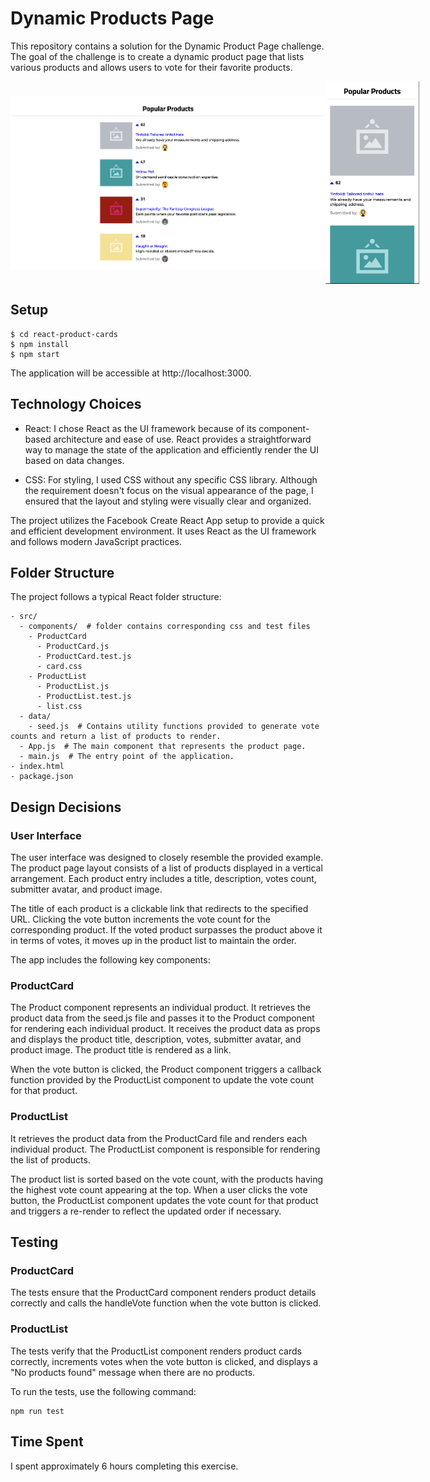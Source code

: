 # Dynamic Products Page

This repository contains a solution for the Dynamic Product Page challenge. The goal of the challenge is to create a dynamic product page that lists various products and allows users to vote for their favorite products.

<div style="display: flex; align-items: center;">
  <img width="600" alt="" src="./public/images/readme/web-size.png">
  <img width="150" alt="" src="./public/images/readme/phone-size.png">
</div>



## Setup

``` shell
$ cd react-product-cards
$ npm install
$ npm start
```
The application will be accessible at http://localhost:3000.



## Technology Choices
- React: I chose React as the UI framework because of its component-based architecture and ease of use. React provides a straightforward way to manage the state of the application and efficiently render the UI based on data changes.

- CSS: For styling, I used CSS without any specific CSS library. Although the requirement doesn't focus on the visual appearance of the page, I ensured that the layout and styling were visually clear and organized.

The project utilizes the Facebook Create React App setup to provide a quick and efficient development environment. It uses React as the UI framework and follows modern JavaScript practices.


## Folder Structure
The project follows a typical React folder structure:
``` shell
- src/
  - components/  # folder contains corresponding css and test files
    - ProductCard
      - ProductCard.js
      - ProductCard.test.js
      - card.css
    - ProductList
      - ProductList.js
      - ProductList.test.js
      - list.css
  - data/
    - seed.js  # Contains utility functions provided to generate vote counts and return a list of products to render.
  - App.js  # The main component that represents the product page.
  - main.js  # The entry point of the application.
- index.html
- package.json

```
## Design Decisions
### User Interface

The user interface was designed to closely resemble the provided example. The product page layout consists of a list of products displayed in a vertical arrangement. Each product entry includes a title, description, votes count, submitter avatar, and product image.

The title of each product is a clickable link that redirects to the specified URL. Clicking the vote button increments the vote count for the corresponding product. If the voted product surpasses the product above it in terms of votes, it moves up in the product list to maintain the order.

The app includes the following key components:


### ProductCard
The Product component represents an individual product.  It retrieves the product data from the seed.js file and passes it to the Product component for rendering each individual product. It receives the product data as props and displays the product title, description, votes, submitter avatar, and product image. The product title is rendered as a link.

When the vote button is clicked, the Product component triggers a callback function provided by the ProductList component to update the vote count for that product.

### ProductList
It retrieves the product data from the ProductCard file and renders each individual product. 
The ProductList component is responsible for rendering the list of products.

The product list is sorted based on the vote count, with the products having the highest vote count appearing at the top. When a user clicks the vote button, the ProductList component updates the vote count for that product and triggers a re-render to reflect the updated order if necessary.


## Testing

### ProductCard
The tests ensure that the ProductCard component renders product details correctly and calls the handleVote function when the vote button is clicked.

### ProductList
The tests verify that the ProductList component renders product cards correctly, increments votes when the vote button is clicked, and displays a "No products found" message when there are no products.

To run the tests, use the following command:

``` shell
npm run test
```

## Time Spent

I spent approximately 6 hours completing this exercise.
